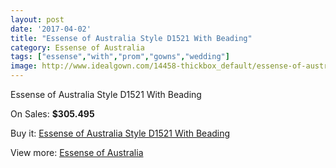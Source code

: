 ```yaml
---
layout: post
date: '2017-04-02'
title: "Essense of Australia Style D1521 With Beading"
category: Essense of Australia
tags: ["essense","with","prom","gowns","wedding"]
image: http://www.idealgown.com/14458-thickbox_default/essense-of-australia-style-d1521-with-beading.jpg
---
```

Essense of Australia Style D1521 With Beading

On Sales: **$305.495**
<a href="https://www.idealgown.com/en/essense-of-australia/5800-essense-of-australia-style-d1521-with-beading.html"><amp-img layout="responsive" width="600" height="600" src="//www.idealgown.com/14458-thickbox_default/essense-of-australia-style-d1521-with-beading.jpg" alt="Essense of Australia Style D1521 With Beading 0" /></a>
<a href="https://www.idealgown.com/en/essense-of-australia/5800-essense-of-australia-style-d1521-with-beading.html"><amp-img layout="responsive" width="600" height="600" src="//www.idealgown.com/14460-thickbox_default/essense-of-australia-style-d1521-with-beading.jpg" alt="Essense of Australia Style D1521 With Beading 1" /></a>
<a href="https://www.idealgown.com/en/essense-of-australia/5800-essense-of-australia-style-d1521-with-beading.html"><amp-img layout="responsive" width="600" height="600" src="//www.idealgown.com/14459-thickbox_default/essense-of-australia-style-d1521-with-beading.jpg" alt="Essense of Australia Style D1521 With Beading 2" /></a>

Buy it: [Essense of Australia Style D1521 With Beading](https://www.idealgown.com/en/essense-of-australia/5800-essense-of-australia-style-d1521-with-beading.html "Essense of Australia Style D1521 With Beading")

View more: [Essense of Australia](https://www.idealgown.com/en/86-essense-of-australia "Essense of Australia")